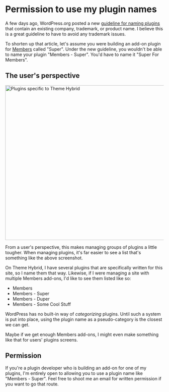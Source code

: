 # Permission to use my plugin names

A few days ago, WordPress.org posted a new [guideline for naming plugins](https://make.wordpress.org/plugins/2015/10/05/guidelines-for-plugins-that-include-company-andor-product-names-in-the-plugin-name/) that contain an existing company, trademark, or product name.  I believe this is a great guideline to have to avoid any trademark issues.

To shorten up that article, let's assume you were building an add-on plugin for [Members](http://themehybrid.com/plugins/members) called "Super".  Under the new guideline, you wouldn't be able to name your plugin "Members - Super".  You'd have to name it "Super For Members".

## The user's perspective

<img src="http://themehybrid.com/blog/wp-content/uploads/2015/10/th-plugins.png" alt="Plugins specific to Theme Hybrid" width="1146" height="491" class="aligncenter size-full wp-image-6939" />

From a user's perspective, this makes managing groups of plugins a little tougher.  When managing plugins, it's far easier to see a list that's something like the above screenshot.

On Theme Hybrid, I have several plugins that are specifically written for this site, so I name them that way.  Likewise, if I were managing a site with multiple Members add-ons, I'd like to see them listed like so:

* Members
* Members - Super
* Members - Duper
* Members - Some Cool Stuff

WordPress has no built-in way of *categorizing* plugins.  Until such a system is put into place, using the plugin name as a pseudo-category is the closest we can get.

Maybe if we get enough Members add-ons, I might even make something like that for users' plugins screens.

## Permission

If you're a plugin developer who is building an add-on for one of my plugins, I'm entirely open to allowing you to use a plugin name like "Members - Super".  Feel free to shoot me an email for written permission if you want to go that route.


